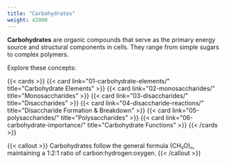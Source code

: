 ```yaml
---
title: "Carbohydrates"
weight: 42000
---
```


**Carbohydrates** are organic compounds that serve as the primary energy source and structural components in cells. They range from simple sugars to complex polymers.

Explore these concepts:

{{< cards >}}
  {{< card link="01-carbohydrate-elements/" title="Carbohydrate Elements" >}}
  {{< card link="02-monosaccharides/" title="Monosaccharides" >}}
  {{< card link="03-disaccharides/" title="Disaccharides" >}}
  {{< card link="04-disaccharide-reactions/" title="Disaccharide Formation & Breakdown" >}}
  {{< card link="05-polysaccharides/" title="Polysaccharides" >}}
  {{< card link="06-carbohydrate-importance/" title="Carbohydrate Functions" >}}
{{< /cards >}}

{{< callout >}}
Carbohydrates follow the general formula (CH₂O)ₙ, maintaining a 1:2:1 ratio of carbon:hydrogen:oxygen.
{{< /callout >}}